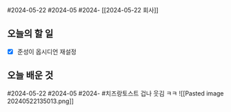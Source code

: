 #2024-05-22 #2024-05 #2024- [[2024-05-22 회사]]
## 오늘의 할 일
- [x] 준성이 옵시디언 재설정
## 오늘 배운 것

#2024-05-22 #2024-05  #2024- 
#치즈랑토스트
겁나 웃김 ㅋㅋ
![[Pasted image 20240522135013.png]]